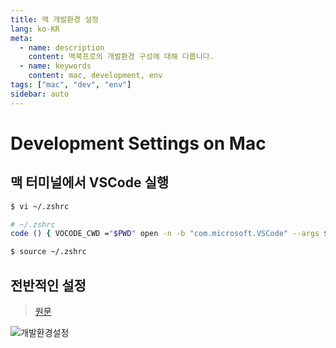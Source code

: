 ```yaml
---
title: 맥 개발환경 설정
lang: ko-KR
meta:
  - name: description
    content: 맥북프로의 개발환경 구성에 대해 다룹니다.
  - name: keywords
    content: mac, development, env
tags: ["mac", "dev", "env"]
sidebar: auto
---
```


# Development Settings on Mac

<TagLinks />

## 맥 터미널에서 VSCode 실행

```bash
$ vi ~/.zshrc

# ~/.zshrc
code () { VOCODE_CWD ="$PWD" open -n -b "com.microsoft.VSCode" --args $* ;}

$ source ~/.zshrc
```

## 전반적인 설정

> [원문](https://subicura.com/2017/11/22/mac-os-development-environment-setup.html)

![개발환경설정](./image/mac.dev.settings.1.jpg)

